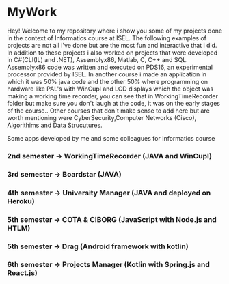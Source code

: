 # MyWork

Hey! Welcome to my repository where i show you some of my projects done in the context of Informatics course at ISEL. The following examples of projects are not all i've done but are the most fun and interactive that i did. In addition to these projects i also worked on projects that were developed in C#(CLI(IL) and .NET), Assemblyx86, Matlab, C, C++ and SQL. Assemblyx86 code was written and executed on PDS16, an experimental processor provided by ISEL. In another course i made an application in which it was 50% java code and the other 50% where programming on hardware like PAL's with WinCupl and LCD displays which the object was making a working time recorder, you can see that in WorkingTimeRecorder folder but make sure you don't laugh at the code, it was on the early stages of the course.. 
Other courses that don´t make sense to add here but are worth mentioning were CyberSecurity,Computer Networks (Cisco), Algorithims and Data Strucutures. 

Some apps developed by me and some colleagues for Informatics course

### 2nd semester -> WorkingTimeRecorder (JAVA and WinCupl)
### 3rd semester -> Boardstar (JAVA)
### 4th semester -> University Manager (JAVA and deployed on Heroku)
### 5th semester -> COTA & CIBORG (JavaScript with Node.js and HTLM)
### 5th semester -> Drag (Android framework with kotlin)
### 6th semester -> Projects Manager (Kotlin with Spring.js and React.js)
